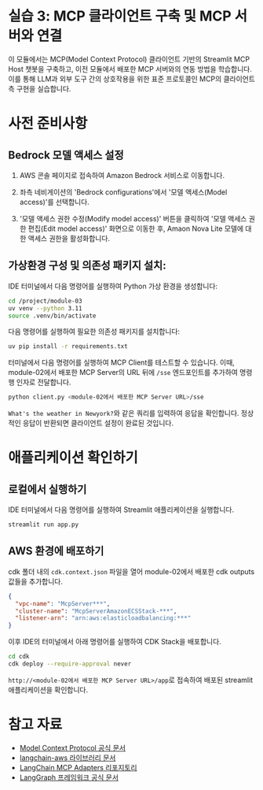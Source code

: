 # 실습 3: MCP 클라이언트 구축 및 MCP 서버와 연결

이 모듈에서는 MCP(Model Context Protocol) 클라이언트 기반의 Streamlit MCP Host 챗봇을 구축하고, 이전 모듈에서 배포한 MCP 서버와의 연동 방법을 학습합니다. 이를 통해 LLM과 외부 도구 간의 상호작용을 위한 표준 프로토콜인 MCP의 클라이언트 측 구현을 실습합니다.

# 사전 준비사항

## Bedrock 모델 액세스 설정

1. AWS 콘솔 페이지로 접속하여 Amazon Bedrock 서비스로 이동합니다.

2. 좌측 네비게이션의 'Bedrock configurations'에서 '모델 액세스(Model access)'를 선택합니다.

3. '모델 액세스 권한 수정(Modify model access)' 버튼을 클릭하여 '모델 액세스 권한 편집(Edit model access)' 화면으로 이동한 후, Amaon Nova Lite 모델에 대한 액세스 권한을 활성화합니다.

## 가상환경 구성 및 의존성 패키지 설치:

IDE 터미널에서 다음 명령어를 실행하여 Python 가상 환경을 생성합니다:

```bash
cd /project/module-03
uv venv --python 3.11
source .venv/bin/activate
```

다음 명령어를 실행하여 필요한 의존성 패키지를 설치합니다:

```bash
uv pip install -r requirements.txt
```

터미널에서 다음 명령어를 실행하여 MCP Client를 테스트할 수 있습니다.
이때, module-02에서 배포한 MCP Server의 URL 뒤에 `/sse` 엔드포인트를 추가하여 명령행 인자로 전달합니다.

```bash
python client.py <module-02에서 배포한 MCP Server URL>/sse
```

`What's the weather in Newyork?`와 같은 쿼리를 입력하여 응답을 확인합니다. 정상적인 응답이 반환되면 클라이언트 설정이 완료된 것입니다.

# 애플리케이션 확인하기

## 로컬에서 실행하기

IDE 터미널에서 다음 명령어를 실행하여 Streamlit 애플리케이션을 실행합니다.

```bash
streamlit run app.py
```

## AWS 환경에 배포하기

cdk 폴더 내의 `cdk.context.json` 파일을 열어 module-02에서 배포한 cdk outputs 값들을 추가합니다.

```json
{
  "vpc-name": "McpServer***",
  "cluster-name": "McpServerAmazonECSStack-***",
  "listener-arn": "arn:aws:elasticloadbalancing:***"
}
```

이후 IDE의 터미널에서 아래 명령어를 실행하여 CDK Stack을 배포합니다.

```bash
cd cdk
cdk deploy --require-approval never
```

`http://<module-02에서 배포한 MCP Server URL>/app`로 접속하여 배포된 streamlit 애플리케이션을 확인합니다.

# 참고 자료

- [Model Context Protocol 공식 문서](https://modelcontextprotocol.io/)
- [langchain-aws 라이브러리 문서](https://python.langchain.com/docs/integrations/providers/aws/)
- [LangChain MCP Adapters 리포지토리](https://github.com/langchain-ai/langchain-mcp-adapters)
- [LangGraph 프레임워크 공식 문서](https://langchain-ai.github.io/langgraph/)
